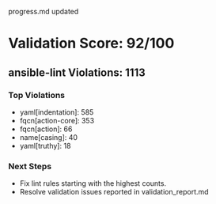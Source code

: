 progress.md updated
# Validation Score: 92/100
## ansible-lint Violations: 1113

### Top Violations
- yaml[indentation]: 585
- fqcn[action-core]: 353
- fqcn[action]: 66
- name[casing]: 40
- yaml[truthy]: 18

### Next Steps
- Fix lint rules starting with the highest counts.
- Resolve validation issues reported in validation_report.md
